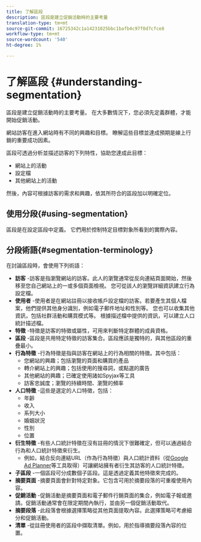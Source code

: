 ```yaml
---
title: 了解區段
description: 區段是建立促銷活動時的主要考量
translation-type: tm+mt
source-git-commit: 16725342c1a14231025bbc1bafb4c97f0d7cfce8
workflow-type: tm+mt
source-wordcount: '540'
ht-degree: 1%

---
```



# 了解區段 {#understanding-segmentation}

區段是建立促銷活動時的主要考量。 在大多數情況下，您必須先定義群體，才能開始促銷活動。

網站訪客在進入網站時有不同的興趣和目標。 瞭解這些目標並達成預期是線上行銷的重要成功因素。

區段可透過分析並描述訪客的下列特性，協助您達成此目標：

* 網站上的活動
* 設定檔
* 其他網站上的活動

然後，內容可根據訪客的需求和興趣，依其所符合的區段加以明確定位。

## 使用分段{#using-segmentation}

區段是在設定區段中定義。 它們用於控制特定目標對象所看到的實際內容。<!--Segments are defined in [Configuring Segmentation](/help/sites-administering/campaign-segmentation.md). They are used to steer the actual content seen by a specific target audience.-->

## 分段術語{#segmentation-terminology}

在討論區段時，會使用下列術語：

* **訪客** -訪客是指瀏覽網站的訪客。此人的瀏覽通常從反向連結頁面開始，然後移至您自己網站上的一或多個頁面檢視。 您可從該人的瀏覽詳細資訊建立行為設定檔。
* **使用者** -使用者是在網站註冊以接收帳戶設定檔的訪客。若要產生其個人檔案，他們提供其他身分識別，例如電子郵件地址和性別等。 您也可以收集其他資訊，包括社群活動和購買模式等。 根據描述檔中提供的資訊，可以建立人口統計描述檔。
* **特徵** -特徵是訪客的特徵或屬性，可用來判斷特定群體的成員資格。
* **區段** -區段是共用特定特徵的訪客集合。區段應該是獨特的，與其他區段的重疊最小。
* **行為特徵** -行為特徵是指與訪客在網站上的行為相關的特徵。其中包括：
   * 您網站的興趣；包括瀏覽的頁面和購買的產品
   * 轉介網站上的興趣；包括使用的搜尋詞，或點選的廣告
   * 其他網站的興趣；已確定使用諸如Spyjax等工具
   * 訪客忠誠度；瀏覽的持續時間、瀏覽的頻率
* **人口特徵** -這些是選定的人口特徵，包括：
   * 年齡
   * 收入
   * 系列大小
   * 婚姻狀況
   * 性別
   * 位置
* **衍生特徵** -有些人口統計特徵在沒有註冊的情況下很難確定，但可以通過結合行為和人口統計特徵來衍生。
   * 例如，結合反向連結URL（作為行為特徵）與人口統計資料（從[Google Ad Planner](https://www.google.com/adplanner/)等工具取得）可讓網站擁有者衍生其訪客的人口統計特徵。
* **子區段** -一個區段可分成數個子區段。這是透過定義其他特徵來完成的。
* **摘要頁面** -摘要頁面會針對特定對象。它包含可用於摘要段落的可重複使用內容。
* **促銷活動** -促銷活動是摘要頁面和電子郵件行銷頁面的集合，例如電子報或邀請。促銷活動通常會在限定期間內執行，並由另一個促銷活動取代。
* **摘要段落** -此段落會根據選擇策略從其他頁面提取內容。此選擇策略可考慮細分和促銷活動。
* **清單** -從註冊使用者的區段中擷取清單。例如，用於指導摘要段落內容的位置。
